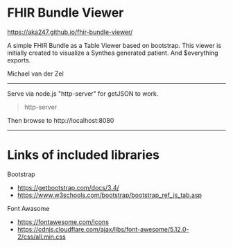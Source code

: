 # FHIR Bundle Viewer

https://aka247.github.io/fhir-bundle-viewer/

A simple FHIR Bundle as a Table Viewer based on bootstrap.
This viewer is initially created to visualize a Synthea generated patient.
And $everything exports.

Michael van der Zel

---------
Serve via node.js "http-server" for getJSON to work.
> http-server

Then browse to http://localhost:8080

----------
# Links of included libraries

Bootstrap
* https://getbootstrap.com/docs/3.4/
* https://www.w3schools.com/bootstrap/bootstrap_ref_js_tab.asp

Font Awasome
* https://fontawesome.com/icons
* https://cdnjs.cloudflare.com/ajax/libs/font-awesome/5.12.0-2/css/all.min.css
